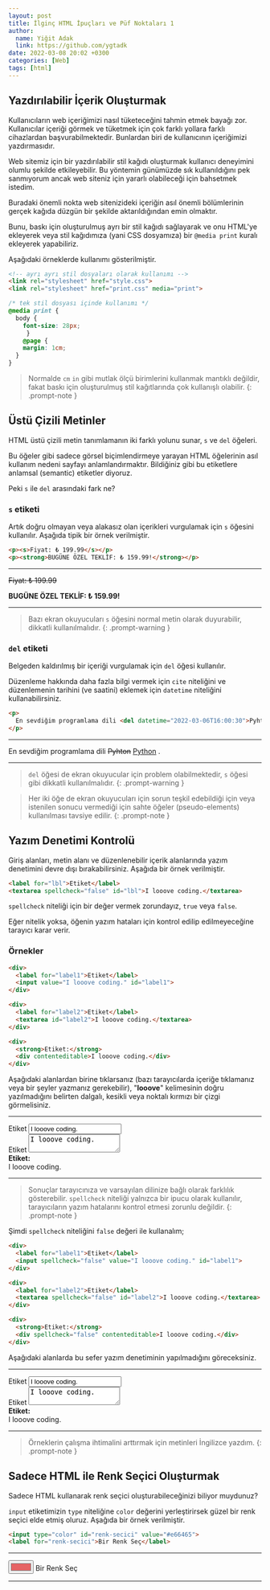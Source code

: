 ```yaml
---
layout: post
title: İlginç HTML İpuçları ve Püf Noktaları 1
author:
  name: Yiğit Adak
  link: https://github.com/ygtadk
date: 2022-03-08 20:02 +0300
categories: [Web]
tags: [html]
---
```


## Yazdırılabilir İçerik Oluşturmak

Kullanıcıların web içeriğimizi nasıl tüketeceğini tahmin etmek bayağı zor. Kullanıcılar içeriği görmek ve tüketmek için çok farklı yollara farklı cihazlardan başvurabilmektedir. Bunlardan biri de kullanıcının içeriğimizi yazdırmasıdır.

Web sitemiz için bir yazdırılabilir stil kağıdı oluşturmak kullanıcı deneyimini olumlu şekilde etkileyebilir. Bu yöntemin günümüzde sık kullanıldığını pek sanmıyorum ancak web siteniz için yararlı olabileceği için bahsetmek istedim.

Buradaki önemli nokta web sitenizideki içeriğin asıl önemli bölümlerinin gerçek kağıda düzgün bir şekilde aktarıldığından emin olmaktır. 

Bunu, baskı için oluşturulmuş ayrı bir stil kağıdı sağlayarak ve onu HTML'ye ekleyerek veya stil kağıdımıza (yani CSS dosyamıza) bir `@media print` kuralı ekleyerek yapabiliriz.

Aşağıdaki örneklerde kullanımı gösterilmiştir.

```html
<!-- ayrı ayrı stil dosyaları olarak kullanımı -->
<link rel="stylesheet" href="style.css">
<link rel="stylesheet" href="print.css" media="print">
```

```css
/* tek stil dosyası içinde kullanımı */
@media print {
  body {
    font-size: 28px;
	 }
	@page {
    margin: 1cm;
  }
}
```

> Normalde `cm` `in` gibi mutlak ölçü birimlerini kullanmak mantıklı değildir, fakat baskı için oluşturulmuş stil kağıtlarında çok kullanışlı olabilir.
{: .prompt-note }

## Üstü Çizili Metinler

HTML üstü çizili metin tanımlamanın iki farklı yolunu sunar, `s` ve `del` öğeleri.

Bu öğeler gibi sadece görsel biçimlendirmeye yarayan HTML öğelerinin asıl kullanım nedeni sayfayı anlamlandırmaktır. Bildiğiniz gibi bu etiketlere anlamsal (semantic) etiketler diyoruz.

Peki `s` ile `del` arasındaki fark ne?

### `s` etiketi

Artık doğru olmayan veya alakasız olan içerikleri vurgulamak için `s` öğesini kullanılır. Aşağıda tipik bir örnek verilmiştir.

```html
<p><s>Fiyat: ₺ 199.99</s></p>
<p><strong>BUGÜNE ÖZEL TEKLİF: ₺ 159.99!</strong></p>
```

---

<p><s>Fiyat: ₺ 199.99</s></p>
<p><strong>BUGÜNE ÖZEL TEKLİF: ₺ 159.99!</strong></p>

---

> Bazı ekran okuyucuları `s` öğesini normal metin olarak duyurabilir, dikkatli kullanılmalıdır.
{: .prompt-warning }

### `del` etiketi

Belgeden kaldırılmış bir içeriği vurgulamak için `del` öğesi kullanılır. 

Düzenleme hakkında daha fazla bilgi vermek için `cite` niteliğini ve düzenlemenin tarihini (ve saatini) eklemek için `datetime` niteliğini kullanabilirsiniz.

```html
<p>
  En sevdiğim programlama dili <del datetime="2022-03-06T16:00:30">Pyhton</del> <ins datetime="2022-03-07T17:00:36">Python</ins> .
</p>
```

---

<p>
  En sevdiğim programlama dili <del datetime="2022-03-06T16:00:30">Pyhton</del> <ins datetime="2022-03-07T17:00:36">Python</ins> .
</p>

---

> `del` öğesi de ekran okuyucular için problem olabilmektedir, `s` öğesi gibi dikkatli kullanılmalıdır.
{: .prompt-warning }

> Her iki öğe de ekran okuyucuları için sorun teşkil edebildiği için veya istenilen sonucu vermediği için sahte öğeler (pseudo-elements) kullanılması tavsiye edilir.
{: .prompt-note }

## Yazım Denetimi Kontrolü

Giriş alanları, metin alanı ve düzenlenebilir içerik alanlarında yazım denetimini devre dışı bırakabilirsiniz. Aşağıda bir örnek verilmiştir.

```html
<label for="lbl">Etiket</label>
<textarea spellcheck="false" id="lbl">I looove coding.</textarea>
```

`spellcheck` niteliği için bir değer vermek zorundayız, `true` veya `false`.

Eğer nitelik yoksa, öğenin yazım hataları için kontrol edilip edilmeyeceğine tarayıcı karar verir.

### Örnekler

```html
<div>
  <label for="label1">Etiket</label>
  <input value="I looove coding." id="label1">
</div>

<div>
  <label for="label2">Etiket</label>
  <textarea id="label2">I looove coding.</textarea>
</div>

<div>
  <strong>Etiket:</strong>
  <div contenteditable>I looove coding.</div>
</div>
```

Aşağıdaki alanlardan birine tıklarsanız (bazı tarayıcılarda içeriğe tıklamanız veya bir şeyler yazmanız gerekebilir), "**looove**" kelimesinin doğru yazılmadığını belirten dalgalı, kesikli veya noktalı kırmızı bir çizgi görmelisiniz.

---

<div>
  <label for="label1">Etiket</label>
  <input value="I looove coding." id="label1">
</div>

<div>
  <label for="label2">Etiket</label>
  <textarea id="label2">I looove coding.</textarea>
</div>

<div>
  <strong>Etiket:</strong>
  <div contenteditable>I looove coding.</div>
</div>

---

> Sonuçlar tarayıcınıza ve varsayılan dilinize bağlı olarak farklılık gösterebilir. `spellcheck` niteliği yalnızca bir ipucu olarak kullanılır, tarayıcıların yazım hatalarını kontrol etmesi zorunlu değildir.
{: .prompt-note }

Şimdi `spellcheck` niteliğini `false` değeri ile kullanalım;

```html
<div>
  <label for="label1">Etiket</label>
  <input spellcheck="false" value="I looove coding." id="label1">
</div>

<div>
  <label for="label2">Etiket</label>
  <textarea spellcheck="false" id="label2">I looove coding.</textarea>
</div>

<div>
  <strong>Etiket:</strong>
  <div spellcheck="false" contenteditable>I looove coding.</div>
</div>
```

Aşağıdaki alanlarda bu sefer yazım denetiminin yapılmadığını göreceksiniz.

---

<div>
  <label for="label1">Etiket</label>
  <input spellcheck="false" value="I looove coding." id="label1">
</div>

<div>
  <label for="label2">Etiket</label>
  <textarea spellcheck="false" id="label2">I looove coding.</textarea>
</div>

<div>
  <strong>Etiket:</strong>
  <div spellcheck="false" contenteditable>I looove coding.</div>
</div>

---

> Örneklerin çalışma ihtimalini arttırmak için metinleri İngilizce yazdım.
{: .prompt-note }

## Sadece HTML ile Renk Seçici Oluşturmak

Sadece HTML kullanarak renk seçici oluşturabileceğinizi biliyor muydunuz?

`input` etiketimizin `type` niteliğine `color` değerini yerleştirirsek güzel bir renk seçici elde etmiş oluruz. Aşağıda bir örnek verilmiştir.

```html
<input type="color" id="renk-secici" value="#e66465">
<label for="renk-secici">Bir Renk Seç</label>
```

---

<input type="color" id="renk-secici" value="#e66465">
<label for="renk-secici">Bir Renk Seç</label>

---


